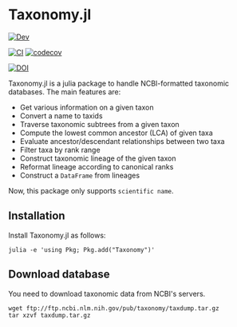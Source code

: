 # Taxonomy.jl

[![Dev](https://img.shields.io/badge/docs-dev-blue.svg)](https://banhbio.github.io/Taxonomy.jl/dev)

[![CI](https://github.com/banhbio/Taxonomy.jl/actions/workflows/ci.yml/badge.svg)](https://github.com/banhbio/Taxonomy.jl/actions/workflows/ci.yml)
[![codecov](https://codecov.io/gh/banhbio/Taxonomy.jl/branch/main/graph/badge.svg?token=2A8WQRHRLC)](https://codecov.io/gh/banhbio/Taxonomy.jl)

[![DOI](https://zenodo.org/badge/341212699.svg)](https://zenodo.org/badge/latestdoi/341212699)

Taxonomy.jl is a julia package to handle NCBI-formatted taxonomic databases.
The main features are:
- Get various information on a given taxon
- Convert a name to taxids
- Traverse taxonomic subtrees from a given taxon
- Compute the lowest common ancestor (LCA) of given taxa
- Evaluate ancestor/descendant relationships between two taxa
- Filter taxa by rank range
- Construct taxonomic lineage of the given taxon
- Reformat lineage according to canonical ranks
- Construct a `DataFrame` from lineages

Now, this package only supports `scientific name`.

## Installation
Install Taxonomy.jl as follows:
```
julia -e 'using Pkg; Pkg.add("Taxonomy")'
```

## Download database
You need to download taxonomic data from NCBI's servers.
```
wget ftp://ftp.ncbi.nlm.nih.gov/pub/taxonomy/taxdump.tar.gz
tar xzvf taxdump.tar.gz
```
